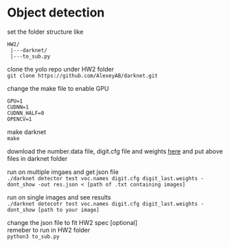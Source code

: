 # Object detection

set the folder structure like<br/>
```
HW2/
 |---darknet/
 |---to_sub.py 
```
 
clone the yolo repo under HW2 folder<br/>
```git clone https://github.com/AlexeyAB/darknet.git```

change the make file to enable GPU<br/>
```
GPU=1
CUDNN=1
CUDNN_HALF=0
OPENCV=1
```

make darknet<br/>
```make```

download the number.data file, digit.cfg file and weights [here](https://drive.google.com/drive/folders/1tJ12o1Q7DQZnvXuE8Gmc835qIs6zmHTK?usp=sharing)
and put above files in darknet folder

run on multiple imgaes and get json file<br/>
```./darknet detector test voc.names digit.cfg digit_last.weights -dont_show -out res.json < [path of .txt containing images]```

run on single images and see results<br/>
```./darknet detecotr test voc.names digit.cfg digit_last.weights -dont_show [path to your image]```


change the json file to fit HW2 spec [optional]<br/>
remeber to run in HW2 folder<br/>
```python3 to_sub.py```
